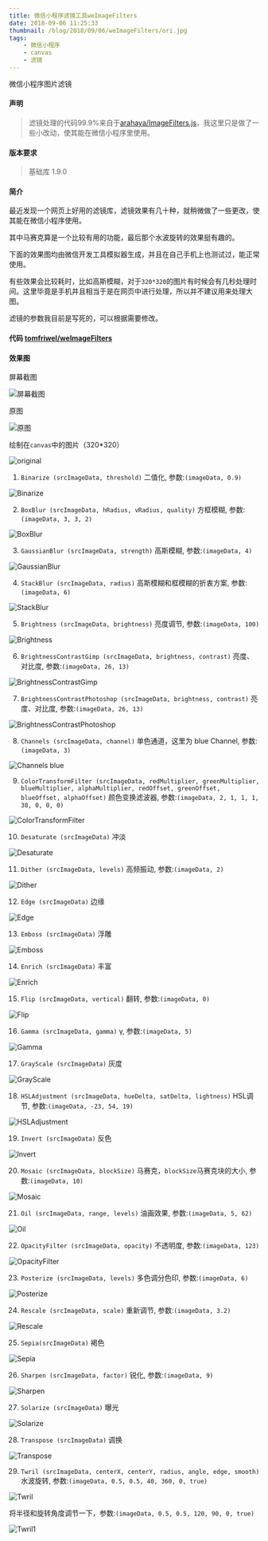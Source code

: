 ```yaml
---
title: 微信小程序滤镜工具weImageFilters
date: 2018-09-06 11:25:33
thumbnail: /blog/2018/09/06/weImageFilters/ori.jpg
tags:
    - 微信小程序
    - canvas
    - 滤镜
---
```


微信小程序图片滤镜

#### 声明

> 滤镜处理的代码99.9%来自于[arahaya/ImageFilters.js](https://github.com/arahaya/ImageFilters.js)，我这里只是做了一些小改动，使其能在微信小程序里使用。

#### 版本要求

> 基础库 1.9.0

#### 简介

最近发现一个网页上好用的滤镜库，滤镜效果有几十种，就稍微做了一些更改，使其能在微信小程序使用。

其中马赛克算是一个比较有用的功能，最后那个水波旋转的效果挺有趣的。

下面的效果图均由微信开发工具模拟器生成，并且在自己手机上也测试过，能正常使用。

有些效果会比较耗时，比如高斯模糊，对于`320*320`的图片有时候会有几秒处理时间。这里毕竟是手机并且相当于是在网页中进行处理，所以并不建议用来处理大图。

滤镜的参数我目前是写死的，可以根据需要修改。

#### 代码 [tomfriwel/weImageFilters](https://github.com/tomfriwel/weImageFilters)

#### 效果图

屏幕截图

![屏幕截图](./ss.jpeg)

原图

![原图](./ori.jpg)

绘制在`canvas`中的图片（320*320）

![original](./original.png)

1. `Binarize (srcImageData, threshold)` 二值化, 参数:`(imageData, 0.9)`

![Binarize](./Binarize.png)


2. `BoxBlur (srcImageData, hRadius, vRadius, quality)` 方框模糊, 参数:`(imageData, 3, 3, 2)`

![BoxBlur](./BoxBlur.png)


3. `GaussianBlur (srcImageData, strength)` 高斯模糊, 参数:`(imageData, 4)`

![GaussianBlur](./GaussianBlur.png)

4. `StackBlur (srcImageData, radius)` 高斯模糊和框模糊的折衷方案, 参数:`(imageData, 6)`

![StackBlur](./StackBlur.png)

5. `Brightness (srcImageData, brightness)` 亮度调节, 参数:`(imageData, 100)`

![Brightness](./Brightness.png)

6. `BrightnessContrastGimp (srcImageData, brightness, contrast)` 亮度、对比度, 参数:`(imageData, 26, 13)`

![BrightnessContrastGimp](./BrightnessContrastGimp.png)

7. `BrightnessContrastPhotoshop (srcImageData, brightness, contrast)` 亮度、对比度, 参数:`(imageData, 26, 13)`

![BrightnessContrastPhotoshop](./BrightnessContrastPhotoshop.png)

8. `Channels (srcImageData, channel)` 单色通道，这里为 blue Channel, 参数:`(imageData, 3)`

![Channels blue](./Channels.png)

9. `ColorTransformFilter (srcImageData, redMultiplier, greenMultiplier, blueMultiplier, alphaMultiplier, redOffset, greenOffset, blueOffset, alphaOffset)` 颜色变换滤波器, 参数:`(imageData, 2, 1, 1, 1, 38, 0, 0, 0)`

![ColorTransformFilter](./ColorTransformFilter.png)

10. `Desaturate (srcImageData)` 冲淡

![Desaturate](./Desaturate.png)

11. `Dither (srcImageData, levels)` 高频振动, 参数:`(imageData, 2)`

![Dither](./Dither.png)

12. `Edge (srcImageData)` 边缘

![Edge](./Edge.png)

13. `Emboss (srcImageData)` 浮雕

![Emboss](./Emboss.png)

14. `Enrich (srcImageData)` 丰富

![Enrich](./Enrich.png)

15. `Flip (srcImageData, vertical)` 翻转, 参数:`(imageData, 0)`

![Flip](./Flip.png)

16. `Gamma (srcImageData, gamma)` γ, 参数:`(imageData, 5)`

![Gamma](./Gamma.png)

17. `GrayScale (srcImageData)` 灰度

![GrayScale](./GrayScale.png)

18. `HSLAdjustment (srcImageData, hueDelta, satDelta, lightness)` HSL调节, 参数:`(imageData, -23, 54, 19)`

![HSLAdjustment](./HSLAdjustment.png)

19. `Invert (srcImageData)` 反色

![Invert](./Invert.png)

20. `Mosaic (srcImageData, blockSize)` 马赛克，`blockSize`马赛克块的大小, 参数:`(imageData, 10)`

![Mosaic](./Mosaic.png)

21. `Oil (srcImageData, range, levels)` 油画效果, 参数:`(imageData, 5, 62)`

![Oil](./Oil.png)

22. `OpacityFilter (srcImageData, opacity)` 不透明度, 参数:`(imageData, 123)`

![OpacityFilter](./OpacityFilter.png)

23. `Posterize (srcImageData, levels)` 多色调分色印, 参数:`(imageData, 6)`

![Posterize](./Posterize.png)

24. `Rescale (srcImageData, scale)` 重新调节, 参数:`(imageData, 3.2)`

![Rescale](./Rescale.png)

25. `Sepia(srcImageData)` 褐色

![Sepia](./Sepia.png)

26. `Sharpen (srcImageData, factor)` 锐化, 参数:`(imageData, 9)`

![Sharpen](./Sharpen.png)

27. `Solarize (srcImageData)` 曝光

![Solarize](./Solarize.png)

28. `Transpose (srcImageData)` 调换

![Transpose](./Transpose.png)

29. `Twril (srcImageData, centerX, centerY, radius, angle, edge, smooth)` 水波旋转, 参数:`(imageData, 0.5, 0.5, 40, 360, 0, true)`

![Twril](./Twril.png)

将半径和旋转角度调节一下，参数:`(imageData, 0.5, 0.5, 120, 90, 0, true)`

![Twril1](./Twril1.png)